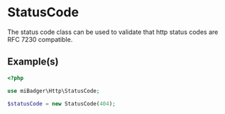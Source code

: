 # StatusCode

The status code class can be used to validate that http status codes are RFC 7230 compatible.

## Example(s)

```php
<?php

use miBadger\Http\StatusCode;

$statusCode = new StatusCode(404);
```
